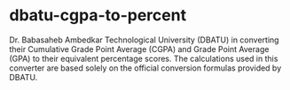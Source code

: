 # dbatu-cgpa-to-percent
Dr. Babasaheb Ambedkar Technological University (DBATU) in converting their Cumulative Grade Point Average (CGPA) and Grade Point Average (GPA) to their equivalent percentage scores. The calculations used in this converter are based solely on the official conversion formulas provided by DBATU.
